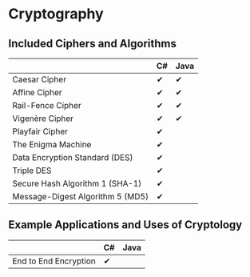 # Cryptography

## Included Ciphers and Algorithms

|                                      | C# | Java |     
| ------------------------------------ | -- | ---- |
|Caesar Cipher                         | ✔ | ✔ |
|Affine Cipher                         | ✔ | ✔ |
|Rail-Fence Cipher                     | ✔ | ✔ |
|Vigenère Cipher                       | ✔ | ✔ |
|Playfair Cipher                       | ✔ |
|The Enigma Machine                    | ✔ |
|Data Encryption Standard (DES)        | ✔ |
|Triple DES                            | ✔ |
|Secure Hash Algorithm 1 (SHA-1)       | ✔ |
|Message-Digest Algorithm 5 (MD5)      | ✔ |

## Example Applications and Uses of Cryptology
|                                      | C# | Java |     
| ------------------------------------ | -- | ---- |
|End to End Encryption                 | ✔ |
